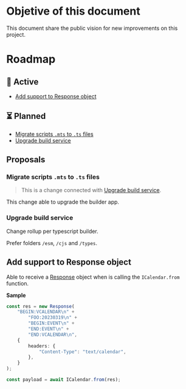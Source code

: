 # Objetive of this document

This document share the public vision for new improvements on this project.

# Roadmap

## 🚧 Active

-   [Add support to Response object](#add-support-to-response-object)

## ⏳ Planned

-   [Migrate scripts `.mts` to `.ts` files](#migrate-scripts-mts-to-ts-files)
-   [Upgrade build service](#add-support-to-response-object)

## Proposals

### Migrate scripts `.mts` to `.ts` files

> This is a change connected with [Upgrade build service](#Upgrade-build-service).

This change able to upgrade the builder app.

### Upgrade build service

Change rollup per typescript builder.

Prefer folders `/esm`, `/cjs` and `/types`.

## Add support to Response object

Able to receive a [Response](https://developer.mozilla.org/en-US/docs/Web/API/Response) object when is calling the `ICalendar.from` function.

**Sample**

```ts
const res = new Response(
    "BEGIN:VCALENDAR\n" +
        "FOO:20230319\n" +
        "BEGIN:EVENT\n" +
        "END:EVENT\n" +
        "END:VCALENDAR\n",
    {
        headers: {
            "Content-Type": "text/calendar",
        },
    }
);

const payload = await ICalendar.from(res);
```

